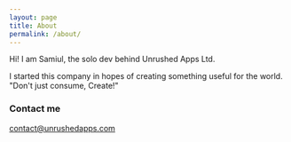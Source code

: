 ```yaml
---
layout: page
title: About
permalink: /about/
---
```


Hi! I am Samiul, the solo dev behind Unrushed Apps Ltd.

I started this company in hopes of creating something useful for the world. "Don't just consume, Create!" 

### Contact me

[contact@unrushedapps.com](mailto:contact@unrushedapps.com)

